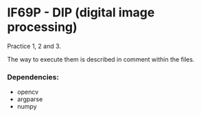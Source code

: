 # IF69P - DIP (digital image processing)

Practice 1, 2 and 3.

The way to execute them is described in comment within the files.

### Dependencies: 
* opencv
* argparse
* numpy
